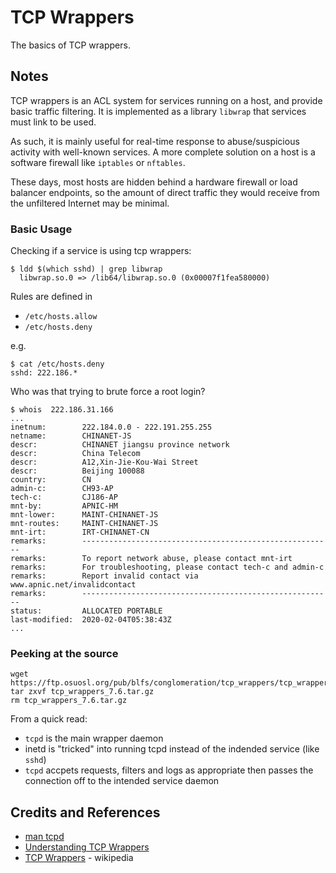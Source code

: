 # TCP Wrappers

The basics of TCP wrappers.

## Notes

TCP wrappers is an ACL system for services running on a host, and provide basic traffic filtering.
It is implemented as a library `libwrap` that services must link to be used.

As such, it is mainly useful for real-time response to abuse/suspicious activity with well-known services.
A more complete solution on a host is a software firewall like `iptables` or `nftables`.

These days, most hosts are hidden behind a hardware firewall or load balancer endpoints,
so the amount of direct traffic they would receive from the unfiltered Internet may be minimal.

### Basic Usage

Checking if a service is using tcp wrappers:

```
$ ldd $(which sshd) | grep libwrap
  libwrap.so.0 => /lib64/libwrap.so.0 (0x00007f1fea580000)
```

Rules are defined in

* `/etc/hosts.allow`
* `/etc/hosts.deny`

e.g.

```
$ cat /etc/hosts.deny
sshd: 222.186.*
```

Who was that trying to brute force a root login?

```
$ whois  222.186.31.166
...
inetnum:        222.184.0.0 - 222.191.255.255
netname:        CHINANET-JS
descr:          CHINANET jiangsu province network
descr:          China Telecom
descr:          A12,Xin-Jie-Kou-Wai Street
descr:          Beijing 100088
country:        CN
admin-c:        CH93-AP
tech-c:         CJ186-AP
mnt-by:         APNIC-HM
mnt-lower:      MAINT-CHINANET-JS
mnt-routes:     MAINT-CHINANET-JS
mnt-irt:        IRT-CHINANET-CN
remarks:        --------------------------------------------------------
remarks:        To report network abuse, please contact mnt-irt
remarks:        For troubleshooting, please contact tech-c and admin-c
remarks:        Report invalid contact via www.apnic.net/invalidcontact
remarks:        --------------------------------------------------------
status:         ALLOCATED PORTABLE
last-modified:  2020-02-04T05:38:43Z
...
```

### Peeking at the source

```
wget https://ftp.osuosl.org/pub/blfs/conglomeration/tcp_wrappers/tcp_wrappers_7.6.tar.gz
tar zxvf tcp_wrappers_7.6.tar.gz
rm tcp_wrappers_7.6.tar.gz
```

From a quick read:

* `tcpd` is the main wrapper daemon
* inetd is "tricked" into running tcpd instead of the indended service (like `sshd`)
* `tcpd` accpets requests, filters and logs as appropriate then passes the connection off to the intended service daemon

## Credits and References

* [man tcpd](https://linux.die.net/man/8/tcpd)
* [Understanding TCP Wrappers](https://www.thegeekdiary.com/understanding-tcp-wrappers-in-linux/)
* [TCP Wrappers](https://en.wikipedia.org/wiki/TCP_Wrappers) - wikipedia
